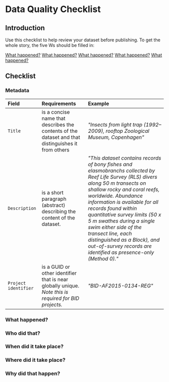 # Data Quality Checklist

## Introduction

Use this checklist to help review your dataset before publishing. To get the whole story, the five Ws should be filled in: 

[What happened?](https://github.com/gbif/ipt/wiki/dataQualityChecklist#what-happened)
[What happened?](https://github.com/gbif/ipt/wiki/dataQualityChecklist#who-did-that)
[What happened?](https://github.com/gbif/ipt/wiki/dataQualityChecklist#when-did-it-take-place)
[What happened?](https://github.com/gbif/ipt/wiki/dataQualityChecklist#where-did-it-take-place)
[What happened?](https://github.com/gbif/ipt/wiki/dataQualityChecklist#why-did-that-happen)

## Checklist

### Metadata

| Field | Requirements | Example |
|:--------------- |:---------------|:---------------|
| `Title` | is a concise name that describes the contents of the dataset and that distinguishes it from others| _"Insects from light trap (1992–2009), rooftop Zoological Museum, Copenhagen"_|
| `Description` | is a short paragraph (abstract) describing the content of the dataset. | _"This dataset contains records of bony fishes and elasmobranchs collected by Reef Life Survey (RLS) divers along 50 m transects on shallow rocky and coral reefs, worldwide. Abundance information is available for all records found within quantitative survey limits (50 x 5 m swathes during a single swim either side of the transect line, each distinguished as a Block), and out-of-survey records are identified as presence-only (Method 0)."_ |
| `Project identifier` | is a GUID or other identifier that is near globally unique. _Note this is required for BID projects._ | _"BID-AF2015-0134-REG"_ |

### What happened?
### Who did that?
### When did it take place?
### Where did it take place?
### Why did that happen?